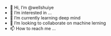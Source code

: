 - 👋 Hi, I’m @wellshuiye
- 👀 I’m interested in ...
- 🌱 I’m currently learning deep mind
- 💞️ I’m looking to collaborate on machine lerning
- 📫 How to reach me ...

<!---
wellshuiye/wellshuiye is a ✨ special ✨ repository because its `README.md` (this file) appears on your GitHub profile.
You can click the Preview link to take a look at your changes.
--->
